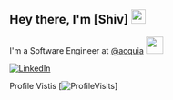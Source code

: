 ## Hey there, I'm [Shiv]  <img src="https://media.giphy.com/media/hvRJCLFzcasrR4ia7z/giphy.gif" width="25px">

I'm a Software Engineer
at [@acquia](https://github.com/acquia) <img src="https://media.giphy.com/media/WUlplcMpOCEmTGBtBW/giphy.gif" width="30">

[![LinkedIn](https://img.shields.io/badge/LinkedIn-0A66C2?style=flat-square&logo=linkedin&logoColor=white)](https://www.linkedin.com/in/shiv-shankar-singh-941385187/)

Profile Vistis [![ProfileVisits](http://18.209.213.91:80)]


